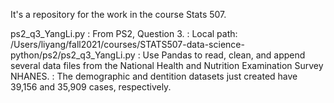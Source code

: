 It's a repository for the work in the course Stats 507.

ps2_q3_YangLi.py 
: From PS2, Question 3.
: Local path: /Users/liyang/fall2021/courses/STATS507-data-science-python/ps2/ps2_q3_YangLi.py
: Use Pandas to read, clean, and append several data files from the National Health and Nutrition Examination Survey NHANES.
: The demographic and dentition datasets just created have 39,156 and 35,909 cases, respectively.
